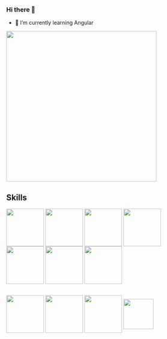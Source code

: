 ### Hi there 👋
- 🌱 I’m currently learning Angular

<img src="https://github-readme-stats.vercel.app/api?username=Flaviabel&show_icons=true&theme=ADD_THEME_HERE" width="400">

## Skills
<a href="URL_REDIRECT" target="blank"><img align="center" src="https://findicons.com/files/icons/2804/plex/256/html5.png" height="100" /></a>
<a href="URL_REDIRECT" target="blank"><img align="center" src="https://w7.pngwing.com/pngs/4/808/png-transparent-css3-css3-logo-logo-language-programming-language-css-3d-icon-thumbnail.png" height="100" /></a>
<a href="URL_REDIRECT" target="blank"><img align="center" src="https://cdn-icons-png.flaticon.com/512/5968/5968292.png" height="100" /></a>
<a href="URL_REDIRECT" target="blank"><img align="center" src="https://off.tokyo/wp-content/uploads/2021/02/react.jpg" height="100" /></a>
<a href="URL_REDIRECT" target="blank"><img align="center" src="https://www.dave-beaumont.co.uk/wp-content/uploads/2022/02/nextjs.png" height="100" /></a>
<a href="URL_REDIRECT" target="blank"><img align="center" src="https://logowik.com/content/uploads/images/179_angular.jpg" height="100" /></a>
<a href="URL_REDIRECT" target="blank"><img align="center" src="https://techvccloud.mediacdn.vn/2020/9/17/mysql-1-1600340047538868003500-crop-160034079526453914971.png" height="100" /></a>

##

<a href="URL_REDIRECT" target="blank"><img align="center" src="https://w7.pngwing.com/pngs/915/519/png-transparent-typescript-hd-logo-thumbnail.png" height="100" /></a>
<a href="URL_REDIRECT" target="blank"><img align="center" src="https://storage.googleapis.com/kotakode-prod-public/images/95f322e8-3fba-4227-a3cf-441442376a03-bootstrap.png" height="100" /></a>
<a href="URL_REDIRECT" target="blank"><img align="center" src="https://res.cloudinary.com/practicaldev/image/fetch/s--zKQJKp9C--/c_imagga_scale,f_auto,fl_progressive,h_1080,q_auto,w_1080/https://dev-to-uploads.s3.amazonaws.com/i/1jqa96mtdymq7ydgjqf1.png" height="100" /></a>
<a href="URL_REDIRECT" target="blank"><img align="center" src="https://cdn-icons-png.flaticon.com/512/5968/5968705.png" height="80" /></a>
